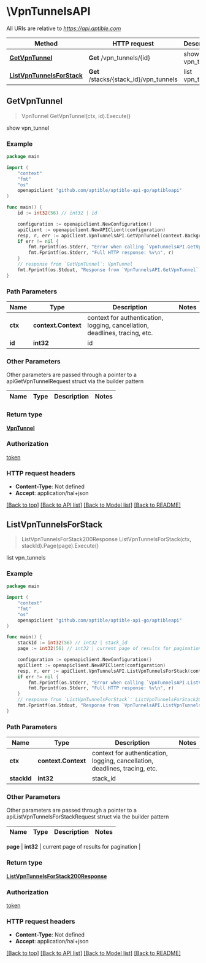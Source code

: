 # \VpnTunnelsAPI

All URIs are relative to *https://api.aptible.com*

Method | HTTP request | Description
------------- | ------------- | -------------
[**GetVpnTunnel**](VpnTunnelsAPI.md#GetVpnTunnel) | **Get** /vpn_tunnels/{id} | show vpn_tunnel
[**ListVpnTunnelsForStack**](VpnTunnelsAPI.md#ListVpnTunnelsForStack) | **Get** /stacks/{stack_id}/vpn_tunnels | list vpn_tunnels



## GetVpnTunnel

> VpnTunnel GetVpnTunnel(ctx, id).Execute()

show vpn_tunnel

### Example

```go
package main

import (
	"context"
	"fmt"
	"os"
	openapiclient "github.com/aptible/aptible-api-go/aptibleapi"
)

func main() {
	id := int32(56) // int32 | id

	configuration := openapiclient.NewConfiguration()
	apiClient := openapiclient.NewAPIClient(configuration)
	resp, r, err := apiClient.VpnTunnelsAPI.GetVpnTunnel(context.Background(), id).Execute()
	if err != nil {
		fmt.Fprintf(os.Stderr, "Error when calling `VpnTunnelsAPI.GetVpnTunnel``: %v\n", err)
		fmt.Fprintf(os.Stderr, "Full HTTP response: %v\n", r)
	}
	// response from `GetVpnTunnel`: VpnTunnel
	fmt.Fprintf(os.Stdout, "Response from `VpnTunnelsAPI.GetVpnTunnel`: %v\n", resp)
}
```

### Path Parameters


Name | Type | Description  | Notes
------------- | ------------- | ------------- | -------------
**ctx** | **context.Context** | context for authentication, logging, cancellation, deadlines, tracing, etc.
**id** | **int32** | id | 

### Other Parameters

Other parameters are passed through a pointer to a apiGetVpnTunnelRequest struct via the builder pattern


Name | Type | Description  | Notes
------------- | ------------- | ------------- | -------------


### Return type

[**VpnTunnel**](VpnTunnel.md)

### Authorization

[token](../README.md#token)

### HTTP request headers

- **Content-Type**: Not defined
- **Accept**: application/hal+json

[[Back to top]](#) [[Back to API list]](../README.md#documentation-for-api-endpoints)
[[Back to Model list]](../README.md#documentation-for-models)
[[Back to README]](../README.md)


## ListVpnTunnelsForStack

> ListVpnTunnelsForStack200Response ListVpnTunnelsForStack(ctx, stackId).Page(page).Execute()

list vpn_tunnels

### Example

```go
package main

import (
	"context"
	"fmt"
	"os"
	openapiclient "github.com/aptible/aptible-api-go/aptibleapi"
)

func main() {
	stackId := int32(56) // int32 | stack_id
	page := int32(56) // int32 | current page of results for pagination (optional)

	configuration := openapiclient.NewConfiguration()
	apiClient := openapiclient.NewAPIClient(configuration)
	resp, r, err := apiClient.VpnTunnelsAPI.ListVpnTunnelsForStack(context.Background(), stackId).Page(page).Execute()
	if err != nil {
		fmt.Fprintf(os.Stderr, "Error when calling `VpnTunnelsAPI.ListVpnTunnelsForStack``: %v\n", err)
		fmt.Fprintf(os.Stderr, "Full HTTP response: %v\n", r)
	}
	// response from `ListVpnTunnelsForStack`: ListVpnTunnelsForStack200Response
	fmt.Fprintf(os.Stdout, "Response from `VpnTunnelsAPI.ListVpnTunnelsForStack`: %v\n", resp)
}
```

### Path Parameters


Name | Type | Description  | Notes
------------- | ------------- | ------------- | -------------
**ctx** | **context.Context** | context for authentication, logging, cancellation, deadlines, tracing, etc.
**stackId** | **int32** | stack_id | 

### Other Parameters

Other parameters are passed through a pointer to a apiListVpnTunnelsForStackRequest struct via the builder pattern


Name | Type | Description  | Notes
------------- | ------------- | ------------- | -------------

 **page** | **int32** | current page of results for pagination | 

### Return type

[**ListVpnTunnelsForStack200Response**](ListVpnTunnelsForStack200Response.md)

### Authorization

[token](../README.md#token)

### HTTP request headers

- **Content-Type**: Not defined
- **Accept**: application/hal+json

[[Back to top]](#) [[Back to API list]](../README.md#documentation-for-api-endpoints)
[[Back to Model list]](../README.md#documentation-for-models)
[[Back to README]](../README.md)

